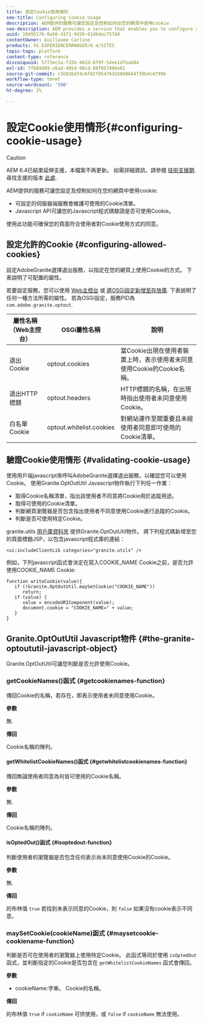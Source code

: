 ```yaml
---
title: 設定Cookie使用情形
seo-title: Configuring Cookie Usage
description: AEM提供的服務可讓您設定及控制如何在您的網頁中使用cookie
seo-description: AEM provides a service that enables you to configure and control how cookies are used with your web pages
uuid: 10d95176-0a56-41f1-9d36-01dbdac757d4
contentOwner: Guillaume Carlino
products: SG_EXPERIENCEMANAGER/6.4/SITES
topic-tags: platform
content-type: reference
discoiquuid: 5773ec1a-f15b-462d-8f9f-54ee1d7ead44
exl-id: 7f604d89-c6ad-405d-98cd-80f057466e61
source-git-commit: c5b816d74c6f02f85476d16868844f39b4c47996
workflow-type: tm+mt
source-wordcount: '590'
ht-degree: 2%

---
```


# 設定Cookie使用情形{#configuring-cookie-usage}

>[!CAUTION]
>
>AEM 6.4已結束延伸支援，本檔案不再更新。 如需詳細資訊，請參閱 [技術支援期](https://helpx.adobe.com//tw/support/programs/eol-matrix.html). 尋找支援的版本 [此處](https://experienceleague.adobe.com/docs/).

AEM提供的服務可讓您設定及控制如何在您的網頁中使用cookie:

* 可設定的伺服器端服務會維護可使用的Cookie清單。
* Javascript API可讓您的Javascript程式碼驗證是否可使用Cookie。

使用此功能可確保您的頁面符合使用者對Cookie使用方式的同意。

## 設定允許的Cookie {#configuring-allowed-cookies}

設定AdobeGranite選擇退出服務，以指定在您的網頁上使用Cookie的方式。 下表說明了可配置的屬性。

若要設定服務，您可以使用 [Web主控台](/help/sites-deploying/configuring-osgi.md#osgi-configuration-with-the-web-console) 或 [將OSGi設定新增至存放庫](/help/sites-deploying/configuring-osgi.md#adding-a-new-configuration-to-the-repository). 下表說明了任何一種方法所需的屬性。 若為OSGi設定，服務PID為 `com.adobe.granite.optout`.

| 屬性名稱（Web主控台） | OSGi屬性名稱 | 說明 |
|---|---|---|
| 退出Cookie | optout.cookies | 當Cookie出現在使用者裝置上時，表示使用者未同意使用Cookie的Cookie名稱。 |
| 退出HTTP標題 | optout.headers | HTTP標題的名稱，在出現時指出使用者未同意使用Cookie。 |
| 白名單Cookie | optout.whitelist.cookies | 對網站運作至關重要且未經使用者同意即可使用的Cookie清單。 |

## 驗證Cookie使用情形 {#validating-cookie-usage}

使用用戶端javascript來呼叫AdobeGranite選擇退出服務，以確認您可以使用Cookie。 使用Granite.OptOutUtil Javascript物件執行下列任一作業：

* 取得Cookie名稱清單，指出該使用者不同意將Cookie用於追蹤用途。
* 取得可使用的Cookie清單。
* 判斷網頁瀏覽器是否包含指出使用者不同意使用Cookie進行追蹤的Cookie。
* 判斷是否可使用特定Cookie。

granite.utils [用戶庫資料夾](/help/sites-developing/clientlibs.md#referencing-client-side-libraries) 提供Granite.OptOutUtil物件。 將下列程式碼新增至您的頁面標題JSP，以包含javascript程式庫的連結：

`<ui:includeClientLib categories="granite.utils" />`

例如，下列javascript函式會決定在寫入COOKIE_NAME Cookie之前，是否允許使用COOKIE_NAME Cookie:

```
function writeCookie(value){
   if (!Granite.OptOutUtil.maySetCookie("COOKIE_NAME")) 
      return;
   if (value) {
      value = encodeURIComponent(value);
      document.cookie = "COOKIE_NAME=" + value; 
   }
}
```

## Granite.OptOutUtil Javascript物件 {#the-granite-optoututil-javascript-object}

Granite.OptOutUtil可讓您判斷是否允許使用Cookie。

### getCookieNames()函式 {#getcookienames-function}

傳回Cookie的名稱，若存在，即表示使用者未同意使用Cookie。

**參數**

無.

**傳回**

Cookie名稱的陣列。

#### getWhitelistCookieNames()函式 {#getwhitelistcookienames-function}

傳回無論使用者同意為何皆可使用的Cookie名稱。

**參數**

無.

**傳回**

Cookie名稱的陣列。

#### isOptedOut()函式 {#isoptedout-function}

判斷使用者的瀏覽器是否包含任何表示尚未同意使用Cookie的Cookie。

**參數**

無.

**傳回**

的布林值 `true` 若找到未表示同意的Cookie，則 `false` 如果沒有cookie表示不同意。

### maySetCookie(cookieName)函式 {#maysetcookie-cookiename-function}

判斷是否可在使用者的瀏覽器上使用特定Cookie。 此函式等同於使用 `isOptedOut` 函式，並判斷指定的Cookie是否包含在 `getWhitelistCookieNames` 函式會傳回。

**參數**

* cookieName:字串。 Cookie的名稱。

**傳回**

的布林值 `true` if `cookieName` 可供使用，或 `false` if `cookieName` 無法使用。
